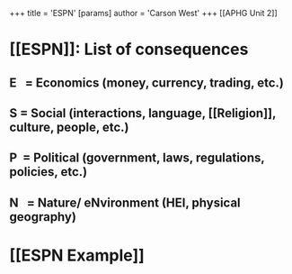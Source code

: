 +++
 title = 'ESPN'
[params]
	author = 'Carson West'
+++
 [[APHG Unit 2]]

# [[ESPN]]: List of consequences
## E   = Economics (money, currency, trading, etc.)

## S = Social (interactions, language, [[Religion]], culture, people, etc.)

## P  = Political (government, laws, regulations, policies, etc.)

## N   = Nature/ eNvironment (HEI, physical geography)

# [[ESPN Example]]